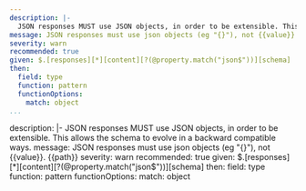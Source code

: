 ```yaml
---
description: |-
  JSON responses MUST use JSON objects, in order to be extensible. This allows the schema to evolve in a backward compatible ways.
message: JSON responses must use json objects (eg "{}"), not {{value}}. {{path}}
severity: warn
recommended: true
given: $.[responses][*][content][?(@property.match("json$"))][schema]
then:
  field: type
  function: pattern
  functionOptions:
    match: object
...
```

description: |-
  JSON responses MUST use JSON objects, in order to be extensible. This allows the schema to evolve in a backward compatible ways.
message: JSON responses must use json objects (eg "{}"), not {{value}}. {{path}}
severity: warn
recommended: true
given: $.[responses][*][content][?(@property.match("json$"))][schema]
then:
  field: type
  function: pattern
  functionOptions:
    match: object